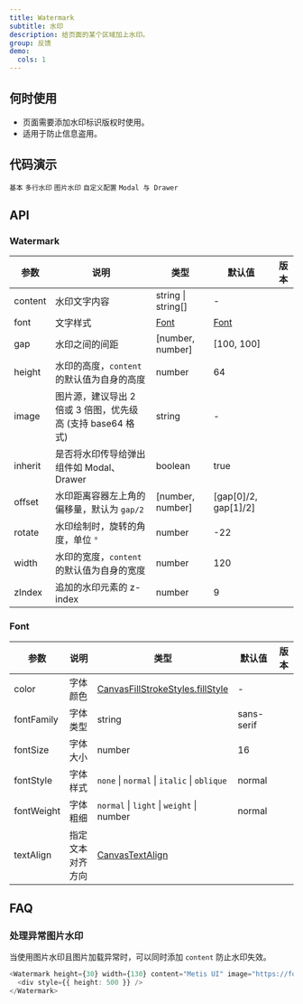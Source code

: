 ```yaml
---
title: Watermark
subtitle: 水印
description: 给页面的某个区域加上水印。
group: 反馈
demo:
  cols: 1
---
```


## 何时使用

- 页面需要添加水印标识版权时使用。
- 适用于防止信息盗用。

## 代码演示

<!-- prettier-ignore -->
<code src="./demo/basic.tsx">基本</code>
<code src="./demo/multi-line.tsx">多行水印</code>
<code src="./demo/image.tsx">图片水印</code>
<code src="./demo/custom.tsx">自定义配置</code>
<code src="./demo/portal.tsx">Modal 与 Drawer</code>

## API

### Watermark

| 参数 | 说明 | 类型 | 默认值 | 版本 |
| --- | --- | --- | --- | --- |
| content | 水印文字内容 | string \| string\[] | - |  |
| font | 文字样式 | [Font](#font) | [Font](#font) |  |
| gap | 水印之间的间距 | \[number, number] | \[100, 100] |  |
| height | 水印的高度，`content` 的默认值为自身的高度 | number | 64 |  |
| image | 图片源，建议导出 2 倍或 3 倍图，优先级高 (支持 base64 格式) | string | - |  |
| inherit | 是否将水印传导给弹出组件如 Modal、Drawer | boolean | true |  |
| offset | 水印距离容器左上角的偏移量，默认为 `gap/2` | \[number, number] | \[gap\[0]/2, gap\[1]/2] |  |
| rotate | 水印绘制时，旋转的角度，单位 `°` | number | -22 |  |
| width | 水印的宽度，`content` 的默认值为自身的宽度 | number | 120 |  |
| zIndex | 追加的水印元素的 z-index | number | 9 |  |

### Font

| 参数 | 说明 | 类型 | 默认值 | 版本 |
| --- | --- | --- | --- | --- |
| color | 字体颜色 | [CanvasFillStrokeStyles.fillStyle](https://developer.mozilla.org/docs/Web/API/CanvasRenderingContext2D/fillStyle) | - |  |
| fontFamily | 字体类型 | string | sans-serif |  |
| fontSize | 字体大小 | number | 16 |  |
| fontStyle | 字体样式 | `none` \| `normal` \| `italic` \| `oblique` | normal |  |
| fontWeight | 字体粗细 | `normal` \| `light` \| `weight` \| number | normal |  |
| textAlign | 指定文本对齐方向 | [CanvasTextAlign](https://developer.mozilla.org/docs/Web/API/CanvasRenderingContext2D/textAlign) |  |  |

## FAQ

### 处理异常图片水印

当使用图片水印且图片加载异常时，可以同时添加 `content` 防止水印失效。

```typescript jsx
<Watermark height={30} width={130} content="Metis UI" image="https://foo.png">
  <div style={{ height: 500 }} />
</Watermark>
```
